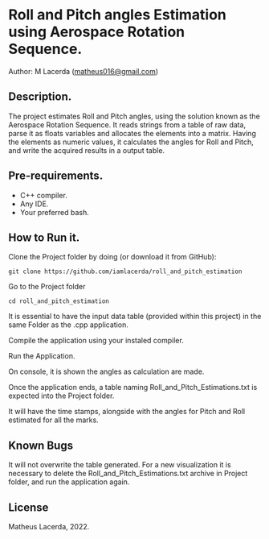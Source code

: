 # Roll and Pitch angles Estimation using Aerospace Rotation Sequence.
Author: M Lacerda (matheus016@gmail.com)

## Description.
The project estimates Roll and Pitch angles, using the solution known as the Aerospace Rotation Sequence.
It reads strings from a table of raw data, parse it as floats variables and allocates the elements into a matrix.
Having the elements as numeric values, it calculates the angles for Roll and Pitch, and write the acquired results in a output table.

## Pre-requirements.
- C++ compiler.
- Any IDE.
- Your preferred bash.

## How to Run it.
Clone the Project folder by doing (or download it from GitHub):
```
git clone https://github.com/iamlacerda/roll_and_pitch_estimation
```
Go to the Project folder 
```
cd roll_and_pitch_estimation
```
It is essential to have the input data table (provided within this project) in the same Folder as the .cpp application.

Compile the application using your instaled compiler.

Run the Application.

On console, it is shown the angles as calculation are made.

Once the application ends, a table naming Roll_and_Pitch_Estimations.txt is expected into the Project folder.

It will have the time stamps, alongside with the angles for Pitch and Roll estimated for all the marks.

## Known Bugs
It will not overwrite the table generated. For a new visualization
it is necessary to delete the Roll_and_Pitch_Estimations.txt archive in Project folder,
and run the application again.

## License

Matheus Lacerda, 2022.
